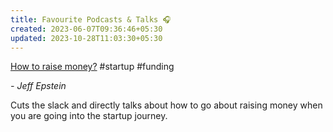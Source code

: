 ```yaml
---
title: Favourite Podcasts & Talks 🎧
created: 2023-06-07T09:36:46+05:30
updated: 2023-10-28T11:03:30+05:30
---
```


[How to raise money?](https://www.youtube.com/watch?v=EoquIYtjM7w) #startup #funding

*- Jeff Epstein*

Cuts the slack and directly talks about how to go about raising money when you are going into the startup journey. 

